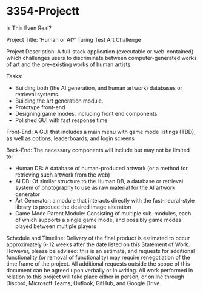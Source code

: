 # 3354-Projectt
Is This Even Real?

Project Title: ‘Human or AI?’ Turing Test Art Challenge

Project Description: A full-stack application (executable or web-contained) which challenges users to discriminate 
between computer-generated works of art and the pre-existing works of human artists.

Tasks: 
- Building both (the AI generation, and human artwork) databases or retrieval systems.
- Building the art generation module.
- Prototype front-end
- Designing game modes, including front end components
- Polished GUI with fast response time

Front-End: A GUI that includes a main menu with game mode listings (TBD), as well as options, leaderboards, and login screens

Back-End: The necessary components will include but may not be limited to: 
- Human DB: A database of human-produced artwork (or a method for retrieving such artwork from the web)
- AI DB: Of similar structure to the Human DB, a database or retrieval system of photography to use as raw material for the AI artwork generator
- Art Generator: a module that interacts directly with the fast-neural-style library to produce the desired image alteration
- Game Mode Parent Module: Consisting of multiple sub-modules, each of which supports a single game mode, and possibly game modes played between multiple players

Schedule and Timeline:
Delivery of the final product is estimated to occur approximately 6-12 weeks after the date listed on this Statement of Work. 
However, please be advised: this is an estimate, and requests for additional functionality (or removal of functionality) may 
require renegotiation of the time frame of the project. All additional requests outside the scope of this document can be agreed 
upon verbally or in writing. 
All work performed in relation to this project will take place either in person, or online through Discord, Microsoft Teams, Outlook, GitHub, and Google Drive.
